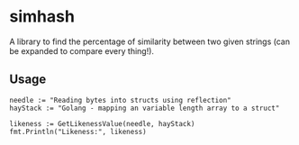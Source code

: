 simhash
=======

A library to find the percentage of similarity between two given strings (can be expanded to compare every thing!).

Usage
-----
    needle := "Reading bytes into structs using reflection"
    hayStack := "Golang - mapping an variable length array to a struct"

    likeness := GetLikenessValue(needle, hayStack)
    fmt.Println("Likeness:", likeness)
